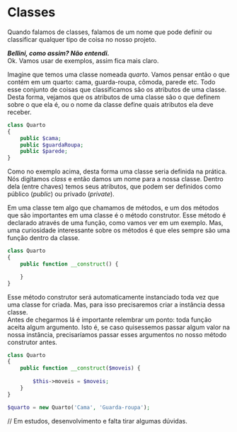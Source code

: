 # Classes
Quando falamos de classes, falamos de um nome que pode definir ou classificar qualquer tipo de coisa no nosso projeto.  

***Bellini, como assim? Não entendi.***  
Ok. Vamos usar de exemplos, assim fica mais claro.  

Imagine que temos uma classe nomeada *quarto*. Vamos pensar então o que contém em um quarto: cama, guarda-roupa, cômoda, parede etc. Todo esse conjunto de coisas que classificamos são os atributos de uma classe. Desta forma, vejamos que os atributos de uma classe são o que definem sobre o que ela é, ou o nome da classe define quais atributos ela deve receber.  

``` php
class Quarto
{
    public $cama;
    public $guardaRoupa;
    public $parede;
}
```
Como no exemplo acima, desta forma uma classe seria definida na prática. Nós digitamos *class* e então damos um nome para a nossa classe. Dentro dela (entre chaves) temos seus atributos, que podem ser definidos como público (*public*) ou privado (*private*).  

Em uma classe tem algo que chamamos de métodos, e um dos métodos que são importantes em uma classe é o método construtor. Esse método é declarado através de uma função, como vamos ver em um exemplo. Mas, uma curiosidade interessante sobre os métodos é que eles sempre são uma função dentro da classe.

```php
class Quarto
{
    public function __construct() {

    }
}
```

Esse método construtor será automaticamente instanciado toda vez que uma classe for criada. Mas, para isso precisaremos criar a instância dessa classe.  
Antes de chegarmos lá é importante relembrar um ponto: toda função aceita algum argumento. Isto é, se caso quisessemos passar algum valor na nossa instância, precisaríamos passar esses argumentos no nosso método construtor antes.  

```php
class Quarto
{
    public function __construct($moveis) {
        
        $this->moveis = $moveis;
    }
}

$quarto = new Quarto('Cama', 'Guarda-roupa');
```

// Em estudos, desenvolvimento e falta tirar algumas dúvidas.